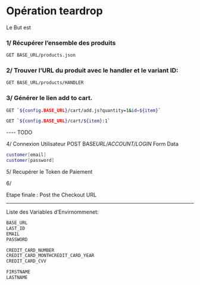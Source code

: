 # Opération teardrop

Le But est

### 1/ Récupérer l’ensemble des produits

```bash
GET BASE_URL/products.json
```

### 2/ Trouver l’URL du produit avec le handler et le variant ID:

```bash
GET BASE_URL/products/HANDLER
```

### 3/ Générer le lien add to cart.

```bash
GET `${config.BASE_URL}/cart/add.js?quantity=1&id=${item}`
```

```bash
GET `${config.BASE_URL}/cart/${item}:1`
```

---- TODO

4/ Connexion Utilisateur
POST BASE*URL/ACCOUNT/LOGIN*
Form Data

```bash
customer[email]
customer[password]
```

5/ Recupérer le Token de Paiement

6/

Etape finale : Post the Checkout URL

---

Liste des Variables d’Envirnommenet:

```bash
BASE_URL
LAST_ID
EMAIL
PASSWORD

CREDIT_CARD_NUMBER
CREDIT_CARD_MONTHCREDIT_CARD_YEAR
CREDIT_CARD_CVV

FIRSTNAME
LASTNAME
```
